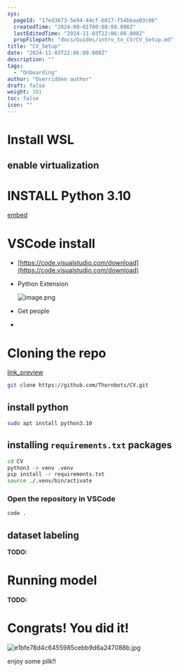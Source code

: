 ```yaml
---
sys:
  pageId: "17ed3673-5e94-44cf-b817-f54bbaa03c06"
  createdTime: "2024-09-01T00:08:00.000Z"
  lastEditedTime: "2024-11-03T22:06:00.000Z"
  propFilepath: "docs/Guides/intro_to_CV/CV_Setup.md"
title: "CV_Setup"
date: "2024-11-03T22:06:00.000Z"
description: ""
tags:
  - "Onboarding"
author: "Overridden author"
draft: false
weight: 161
toc: false
icon: ""
---
```


# Install WSL

## enable virtualization

# INSTALL Python 3.10

[embed](https://www.rose-hulman.edu/class/csse/csse132/2425a/labs/prelab1-wsl2.html)

# VSCode install

- [https://code.visualstudio.com/download](https://code.visualstudio.com/download)
- Python Extension

	![image.png](https://prod-files-secure.s3.us-west-2.amazonaws.com/d518164a-d88e-44d1-a4ee-3adb3bd8bce0/d82b6650-a5e4-4d3c-b8c9-93d817dae00e/image.png?X-Amz-Algorithm=AWS4-HMAC-SHA256&X-Amz-Content-Sha256=UNSIGNED-PAYLOAD&X-Amz-Credential=ASIAZI2LB466YYUIUYX2%2F20250318%2Fus-west-2%2Fs3%2Faws4_request&X-Amz-Date=20250318T140815Z&X-Amz-Expires=3600&X-Amz-Security-Token=IQoJb3JpZ2luX2VjEAYaCXVzLXdlc3QtMiJHMEUCIE8ccMVf22%2F1suWjLbRlhhyrsSI72VWOzt1eyHeDIBV%2BAiEAmXyAjIIofGQlUJUs6LTv%2FY%2Bur1s1Y7EgmT5cqDE33GYq%2FwMIXxAAGgw2Mzc0MjMxODM4MDUiDAnuVicGfDbCc5A%2FMSrcA%2BOmkx20Zhe%2FvgbpOFzQpczDwoND17bmseD%2BN26HXWL%2BXJdnujjB%2FUf1IXN7x6eO80COixQININNTIcLiEKP9fwuf993MZDF17A2hqCWbeeRhxv%2B%2Fgfy1I%2Fa6OVE%2Fce45S3%2Fx1lsSGTbdlHHgvOOlbJcPQzO8%2BukNVbaChdlmaAXFFQ4XqNKSr77hBy6ly92fhExNXUcnz%2BvCrcZzX8c9yt5%2B%2F0xXv0zTcrPCoQFxD0JVdHh6542Q2%2FDzw0%2BqCjIPSdfsC7%2B8UtzLdl%2FYOjmTyvWdytYNogcCQbgznzhwAoqQBWkc3iaCyECBE9qsNmrwkHIba7ozRQVWqkf%2B9sOiox896hvPMPyz%2FCU4a5OJftXSQwB7d%2Bjrh1mCDTKIbpMOGn1QVoIE%2FDPpfHkffa7rYhfR7jUkm7MgYv%2BURT3AZA9HQCirybtm6XFzh52W2kssybxNVaLiN3A4tYjs1W0440Jw27UvhwOSW04W9gN0%2B1iEtlG4CzvM4zWpZMlHApORJ8qeHCnAz8Wz%2BBqPwOs10Xf129Nt2V3MQpUaPXarKpRydafHwWI5dXymfon%2FMSCOYuTNcnSJm7gdrQ%2F%2FF2Wa%2B%2BXgB%2Fg6pke8TU7chca5BlCHtvs0V6wycaEZccbMJf15b4GOqUBfFjAtzQBiN2m9AVebxiDm8%2FW7%2FPMsOEm582kzs5r4XF9ryE4%2BNojdEeHIpZ5b%2Fj2FqkC%2BLb41OfaRvp6fdEtPEvAi7oDFmFVCa6S%2FCuyFKxQqiJJdzCPoIl2JN9vF2K7RTcKz%2BShIXz0bb9bD9%2BZYt13jBF7Pok%2FT2nDs6kXp15%2BAKXVfHZkzNlyGs6LJeom2MzMNhigVnY36KQqvgeMOSvutV4r&X-Amz-Signature=978c9dad41a4f246358f35637bb9e992b61902481ca0bf631bb85fb886481eae&X-Amz-SignedHeaders=host&x-id=GetObject)
- Get people
- 

# Cloning the repo

[link_preview](https://github.com/Thornbots/CV/)

```bash
git clone https://github.com/Thornbots/CV.git
```

## install python

```bash
sudo apt install python3.10
```

## installing `requirements.txt` packages

```bash
cd CV
python3 -m venv .venv
pip install -r requirements.txt
source ./.venv/bin/activate
```

### Open the repository in VSCode

```bash
code .
```

## dataset labeling  

**TODO:**

# Running model

**TODO:**

# Congrats! You did it!

![e1bfe78d4c6455985cebb9d6a247088b.jpg](https://prod-files-secure.s3.us-west-2.amazonaws.com/d518164a-d88e-44d1-a4ee-3adb3bd8bce0/7d1ce04e-65d6-40c8-814d-754280e9515a/e1bfe78d4c6455985cebb9d6a247088b.jpg?X-Amz-Algorithm=AWS4-HMAC-SHA256&X-Amz-Content-Sha256=UNSIGNED-PAYLOAD&X-Amz-Credential=ASIAZI2LB4662FUIECWO%2F20250318%2Fus-west-2%2Fs3%2Faws4_request&X-Amz-Date=20250318T140814Z&X-Amz-Expires=3600&X-Amz-Security-Token=IQoJb3JpZ2luX2VjEAYaCXVzLXdlc3QtMiJHMEUCIFpsr9LSTDi%2FJu1CdMbMUedLFBJTmX6mBivHhe0FUbAcAiEAzp9FQemSMO9DUGbFOxnx1Sj2RfUgrstpm0TKp4bGBakq%2FwMIXxAAGgw2Mzc0MjMxODM4MDUiDDS5upvg3P1FTzxJuCrcA4M2gWU4VKPGgGi015Xt7DWKhfvylTif49rWYS1k1R6uXqdbmsebilUqXcZ13L08tfZWypFuGUyuXpJ0NumMcDQdhIDW8p7aE4JDxF6T4IUbeI4nQZOb9JoXbj5%2Fp9fIlY4L39joj4Mg8tLbXHJOOtUtnxdmilPGiDAG15yhSItAZsbXGzxZTHRvCTJWwuKclOMIMG9laxSEajm5JTBzjVUEdLGnmzb%2FQj1P3eRXzWg1zudiaSUhzQ1dl8U%2FRceM1SXCCqbtLXTDPu5e9To%2F%2BeBxZ9tnV6owxnGRM6ReQsdmgsD7CUtjRJ1aPBa2ZMjb%2BtSY%2BgRQm0Dujh3HhVV88pm8UMWy1dLHyo23iWZsmsOJm4BRkLX9HJNxF8WsmPZ8cHpLpiMSBxQtmgBziLskgVE3EppfwW5X%2Bcbzl%2BHmfZ1%2F6bIdffRpQMqTmUfUlSvlxxbDLGkLC0MQq7GKKHmz6YOCEtC7uzSMGn8%2Blsi0Bov2irxus%2Brl6neXor%2BnMRaVx4R8nJfYodCbx7U42Ykh%2BjTuLYl1ycS4zEW05VxDFqmbjKxwI2RuTjJurboCfBF4fLQk4VphcP7HAjPPJRXNmJztN53iOBCaXsC1CUZUxd6HKcKGIDNEYEBefkwDMNT05b4GOqUBiyu01e85cE4BicO0lGCPipVWNymWYt58B9ExaeiytxMppMW2RMTYHAclV9zfcwdM8bsBcpYGcFYvY3gbkzDXsfAd%2Bd%2F96WRANdvJP0Ogwy7FU416dDHBHYkpwzpmgGxxfn2g91UKw1VWDHinKdKevU9onU8qXx7ULFRSidC3M11ZmRPWxSryb%2FBNe98w0Y7FoVAaYgVPEvCCuBPYV0AgpEbR6ISC&X-Amz-Signature=d048f4b358b5f80efc2a0c2e431c6e3ebc5658afed9a9011474a0ddc322978e0&X-Amz-SignedHeaders=host&x-id=GetObject)

enjoy some pilk!!
